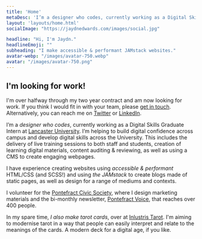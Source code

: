 ```yaml
---
title: 'Home'
metaDesc: 'I’m a designer who codes, currently working as a Digital Skills Graduate Intern at Lancaster University. I’m helping to build digital confidence across campus and develop digital skills across the University.'
layout: 'layouts/home.html'
socialImage: "https://jaydnedwards.com/images/social.jpg"

headline: "Hi, I'm Jaydn."
headlineEmoji: ""
subheading: "I make accessible & performant JAMstack websites."
avatar-webp: "/images/avatar-750.webp"
avatar: "/images/avatar-750.png"
---
```


<div class="info [ border-5 ]">

## I'm looking for work!

I'm over halfway through my two year contract and am now looking for work. If you think I would fit in with your team, please [get in touch](mailto:jaydnedwards@outlook.com). Alternatively, you can reach me on [Twitter](https://twitter.com/Jaydn_Edwards) or [LinkedIn](https://www.linkedin.com/in/jaydnedwards/).

</div>

I’m a *designer who codes*, currently working as a Digital Skills Graduate Intern at [Lancaster University](https://www.lancaster.ac.uk/). I’m helping to build digital confidence across campus and develop digital skills across the University. This includes the delivery of live training sessions to both staff and students, creation of learning digital materials, content auditing & reviewing, as well as using a CMS to create engaging webpages.

I have experience creating websites using *accessible & performant* HTML/CSS (and SCSS!) and using *the JAMstack* to create blogs made of static pages, as well as design for a range of mediums and contexts. 

I volunteer for the [Pontefract Civic Society](https://www.pontefractcivicsociety.org.uk/), where I design marketing materials and the bi-monthly newsletter, [Pontefract Voice](https://www.pontefractcivicsociety.org.uk/latest-news/pontefractvoice/), that reaches over 400 people.

In my spare time, *I also make tarot cards*, over at [Inlustris Tarot](https://inlustristarot.com). I'm aiming to modernise tarot in a way that people can easily interpret and relate to the meanings of the cards. A modern deck for a digital age, if you like.
